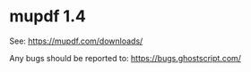 # mupdf 1.4

See:
https://mupdf.com/downloads/

Any bugs should be reported to:
https://bugs.ghostscript.com/
